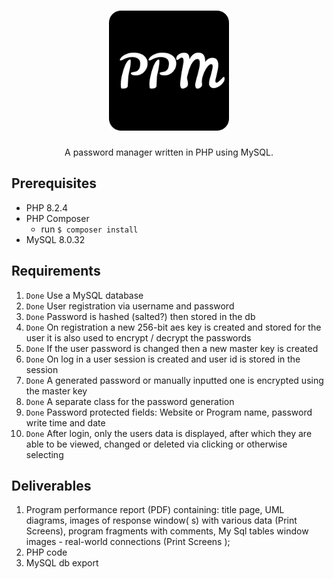 <h1 align="center">
  <img alt="PPM" src="media/android-chrome-192x192.png">
</h1>
<p align="center">
    A password manager written in PHP using MySQL.
</p>

## Prerequisites

- PHP 8.2.4
- PHP Composer
    - run `$ composer install`
- MySQL 8.0.32

## Requirements

1) `Done` Use a MySQL database
2) `Done` User registration via username and password
3) `Done` Password is hashed (salted?) then stored in the db
4) `Done` On registration a new 256-bit aes key is created and stored for the user it is also used
   to encrypt / decrypt the passwords
5) `Done` If the user password is changed then a new master key is created
6) `Done` On log in a user session is created and user id is stored in the
   session
7) `Done` A generated password or manually inputted one is encrypted using the master key
8) `Done` A separate class for the password generation
9) `Done` Password protected fields: Website or Program name, password write time and date
10) `Done` After login, only the users data is displayed, after which they are able to be viewed,
    changed or deleted via clicking or otherwise selecting

## Deliverables

1) Program performance report (PDF) containing: title page, UML diagrams, images of response window(
   s) with various data (Print Screens), program fragments with comments, My Sql tables window
   images - real-world connections (Print Screens );
2) PHP code
3) MySQL db export